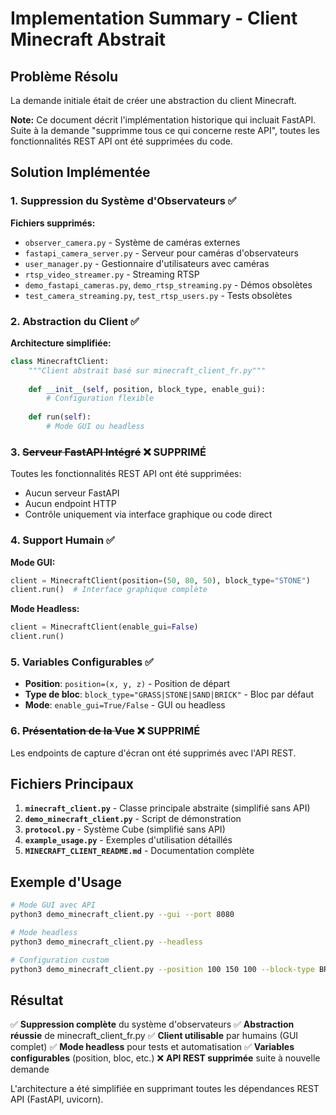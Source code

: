 # Implementation Summary - Client Minecraft Abstrait

## Problème Résolu

La demande initiale était de créer une abstraction du client Minecraft.

**Note:** Ce document décrit l'implémentation historique qui incluait FastAPI. Suite à la demande "supprimme tous ce qui concerne reste API", toutes les fonctionnalités REST API ont été supprimées du code.

## Solution Implémentée

### 1. Suppression du Système d'Observateurs ✅

**Fichiers supprimés:**
- `observer_camera.py` - Système de caméras externes  
- `fastapi_camera_server.py` - Serveur pour caméras d'observateurs
- `user_manager.py` - Gestionnaire d'utilisateurs avec caméras
- `rtsp_video_streamer.py` - Streaming RTSP
- `demo_fastapi_cameras.py`, `demo_rtsp_streaming.py` - Démos obsolètes
- `test_camera_streaming.py`, `test_rtsp_users.py` - Tests obsolètes

### 2. Abstraction du Client ✅

**Architecture simplifiée:**
```python
class MinecraftClient:
    """Client abstrait basé sur minecraft_client_fr.py"""
    
    def __init__(self, position, block_type, enable_gui):
        # Configuration flexible
        
    def run(self):
        # Mode GUI ou headless
```

### 3. ~~Serveur FastAPI Intégré~~ ❌ **SUPPRIMÉ**

Toutes les fonctionnalités REST API ont été supprimées:
- Aucun serveur FastAPI
- Aucun endpoint HTTP
- Contrôle uniquement via interface graphique ou code direct

### 4. Support Humain ✅

**Mode GUI:**
```python
client = MinecraftClient(position=(50, 80, 50), block_type="STONE")
client.run()  # Interface graphique complète
```

**Mode Headless:**
```python
client = MinecraftClient(enable_gui=False)
client.run()
```

### 5. Variables Configurables ✅

- **Position**: `position=(x, y, z)` - Position de départ
- **Type de bloc**: `block_type="GRASS|STONE|SAND|BRICK"` - Bloc par défaut
- **Mode**: `enable_gui=True/False` - GUI ou headless

### 6. ~~Présentation de la Vue~~ ❌ **SUPPRIMÉ**

Les endpoints de capture d'écran ont été supprimés avec l'API REST.

## Fichiers Principaux

1. **`minecraft_client.py`** - Classe principale abstraite (simplifié sans API)
2. **`demo_minecraft_client.py`** - Script de démonstration
3. **`protocol.py`** - Système Cube (simplifié sans API)
3. **`example_usage.py`** - Exemples d'utilisation détaillés
4. **`MINECRAFT_CLIENT_README.md`** - Documentation complète

## Exemple d'Usage

```bash
# Mode GUI avec API
python3 demo_minecraft_client.py --gui --port 8080

# Mode headless
python3 demo_minecraft_client.py --headless

# Configuration custom
python3 demo_minecraft_client.py --position 100 150 100 --block-type BRICK
```

## Résultat

✅ **Suppression complète** du système d'observateurs
✅ **Abstraction réussie** de minecraft_client_fr.py
✅ **Client utilisable** par humains (GUI complet)
✅ **Mode headless** pour tests et automatisation
✅ **Variables configurables** (position, bloc, etc.)
❌ **API REST supprimée** suite à nouvelle demande

L'architecture a été simplifiée en supprimant toutes les dépendances REST API (FastAPI, uvicorn).